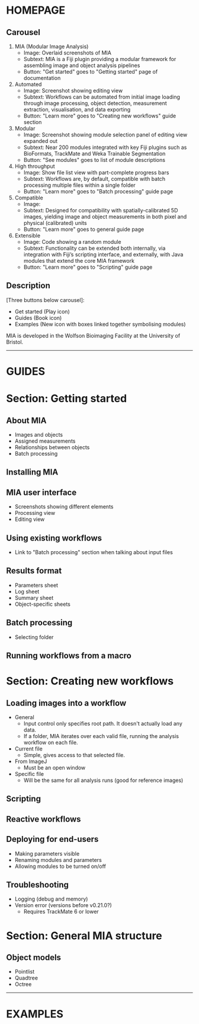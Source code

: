 # HOMEPAGE
## Carousel
1. MIA (Modular Image Analysis)
   - Image: Overlaid screenshots of MIA
   - Subtext: MIA is a Fiji plugin providing a modular framework for assembling image and object analysis pipelines
   - Button: "Get started" goes to "Getting started" page of documentation
1. Automated
   - Image: Screenshot showing editing view
   - Subtext: Workflows can be automated from initial image loading through image processing, object detection, measurement extraction, visualisation, and data exporting
   - Button: "Learn more" goes to "Creating new workflows" guide section
1. Modular
   - Image: Screenshot showing module selection panel of editing view expanded out
   - Subtext: Near 200 modules integrated with key Fiji plugins such as BioFormats, TrackMate and Weka Trainable Segmentation
   - Button: "See modules" goes to list of module descriptions
1. High throughput
   - Image: Show file list view with part-complete progress bars
   - Subtext: Workflows are, by default, compatible with batch processing multiple files within a single folder
   - Button: "Learn more" goes to "Batch processing" guide page
1. Compatible
   - Image: 
   - Subtext: Designed for compatibility with spatially-calibrated 5D images, yielding image and object measurements in both pixel and physical (calibrated) units
   - Button: "Learn more" goes to general guide page
1. Extensible
   - Image: Code showing a random module
   - Subtext: Functionality can be extended both internally, via integration with Fiji’s scripting interface, and externally, with Java modules that extend the core MIA framework
   - Button: "Learn more" goes to "Scripting" guide page


## Description
[Three buttons below carousel]:
- Get started (Play icon)
- Guides (Book icon)
- Examples (New icon with boxes linked together symbolising modules)

MIA is developed in the Wolfson Bioimaging Facility at the University of Bristol.

-------------------
# GUIDES
# Section: Getting started
## About MIA
- Images and objects
- Assigned measurements
- Relationships between objects
- Batch processing

## Installing MIA

## MIA user interface
- Screenshots showing different elements
- Processing view
- Editing view

## Using existing workflows
- Link to "Batch processing" section when talking about input files

## Results format
- Parameters sheet
- Log sheet
- Summary sheet
- Object-specific sheets

## Batch processing
- Selecting folder

## Running workflows from a macro


# Section: Creating new workflows
## Loading images into a workflow
- General
    - Input control only specifies root path.  It doesn't actually load any data.
    - If a folder, MIA iterates over each valid file, running the analysis workflow on each file.
- Current file
    - Simple, gives access to that selected file.
- From ImageJ
    - Must be an open window
- Specific file
    - Will be the same for all analysis runs (good for reference images)

## Scripting

## Reactive workflows

## Deploying for end-users
- Making parameters visible
- Renaming modules and parameters
- Allowing modules to be turned on/off

## Troubleshooting
- Logging (debug and memory)
- Version error (versions before v0.21.0?)
   - Requires TrackMate 6 or lower

# Section: General MIA structure
## Object models
- Pointlist
- Quadtree
- Octree

-------------------
# EXAMPLES
